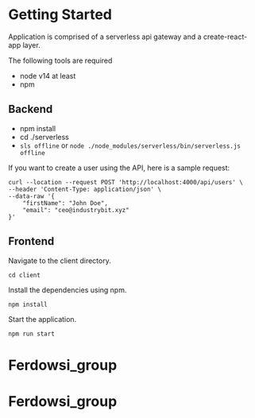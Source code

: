 # Getting Started

Application is comprised of a serverless api gateway and a create-react-app layer. 

The following tools are required

- node v14 at least
- npm

## Backend

-   npm install
-   cd ./serverless
-   `sls offline` or `node ./node_modules/serverless/bin/serverless.js offline`

If you want to create a user using the API, here is a sample request:

```
curl --location --request POST 'http://localhost:4000/api/users' \
--header 'Content-Type: application/json' \
--data-raw '{
    "firstName": "John Doe",
    "email": "ceo@industrybit.xyz"
}'
```

## Frontend
Navigate to the client directory.
```
cd client
```
Install the dependencies using npm.
```
npm install
```
Start the application.
```
npm run start
```
# Ferdowsi_group
# Ferdowsi_group
